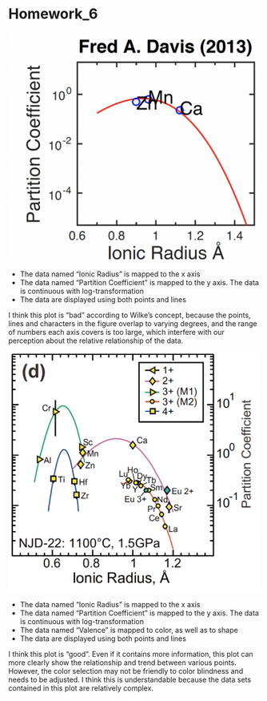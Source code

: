 Homework\_6
================

![This is an unsuccessful image](hw_06_img_bad.png)

-   The data named “Ionic Radius” is mapped to the x axis
-   The data named “Partition Coefficient” is mapped to the y axis. The
    data is continuous with log-transformation
-   The data are displayed using both points and lines

I think this plot is “bad” according to Wilke’s concept, because the
points, lines and characters in the figure overlap to varying degrees,
and the range of numbers each axis covers is too large, which interfere
with our perception about the relative relationship of the data.

![This is a successful image](hw_06_img_good.png)

-   The data named “Ionic Radius” is mapped to the x axis
-   The data named “Partition Coefficient” is mapped to the y axis. The
    data is continuous with log-transformation
-   The data named “Valence” is mapped to color, as well as to shape
-   The data are displayed using both points and lines

I think this plot is “good”. Even if it contains more information, this
plot can more clearly show the relationship and trend between various
points. However, the color selection may not be friendly to color
blindness and needs to be adjusted. I think this is understandable
because the data sets contained in this plot are relatively complex.
